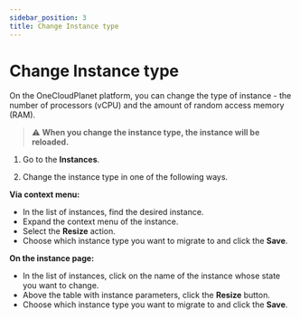 ```yaml
---
sidebar_position: 3
title: Change Instance type
---
```


# Change Instance type

On the OneCloudPlanet platform, you can change the type of instance - the number of processors (vCPU) and the amount of random access memory (RAM).

> :warning: **When you change the instance type, the instance will be reloaded.**

1. Go to the **Instances**.

2. Change the instance type in one of the following ways.

**Via context menu:**

- In the list of instances, find the desired instance.
- Expand the context menu of the instance.
- Select the **Resize** action.
- Choose which instance type you want to migrate to and click the **Save**.

**On the instance page:**

- In the list of instances, click on the name of the instance whose state you want to change.
- Above the table with instance parameters, click the **Resize** button.
- Choose which instance type you want to migrate to and click the **Save**.